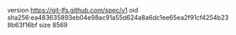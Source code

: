 version https://git-lfs.github.com/spec/v1
oid sha256:ea483635893eb04e98ac91a55d624a8a6dc1ee65ea2f91cf4254b238b63f16bf
size 8569
